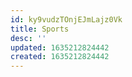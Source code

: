 ```yaml
---
id: ky9vudzTOnjEJmLajz0Vk
title: Sports
desc: ''
updated: 1635212824442
created: 1635212824442
---
```


